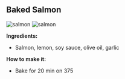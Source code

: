 ## Baked Salmon

![salmon](baked-salmon.jpg)
![salmon](baked-salmon2.jpg)

**Ingredients:**
* Salmon, lemon, soy sauce, olive oil, garlic

**How to make it:**
* Bake for 20 min on 375




